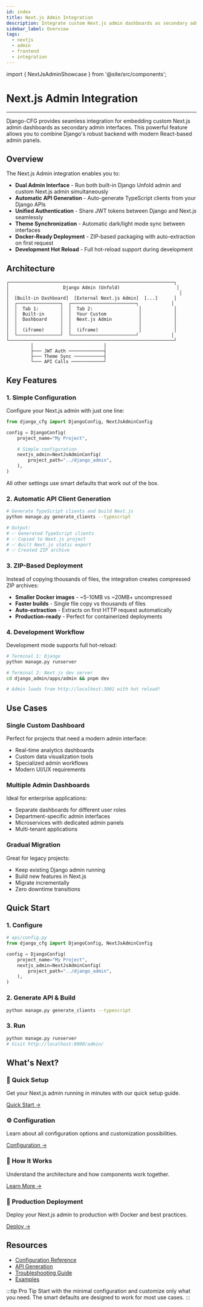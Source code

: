 ```yaml
---
id: index
title: Next.js Admin Integration
description: Integrate custom Next.js admin dashboards as secondary admin interfaces within django-cfg
sidebar_label: Overview
tags:
  - nextjs
  - admin
  - frontend
  - integration
---
```


import { NextJsAdminShowcase } from '@site/src/components';

# Next.js Admin Integration

<NextJsAdminShowcase />

---

Django-CFG provides seamless integration for embedding custom Next.js admin dashboards as secondary admin interfaces. This powerful feature allows you to combine Django's robust backend with modern React-based admin panels.

## Overview

The Next.js Admin integration enables you to:

- **Dual Admin Interface** - Run both built-in Django Unfold admin and custom Next.js admin simultaneously
- **Automatic API Generation** - Auto-generate TypeScript clients from your Django APIs
- **Unified Authentication** - Share JWT tokens between Django and Next.js seamlessly
- **Theme Synchronization** - Automatic dark/light mode sync between interfaces
- **Docker-Ready Deployment** - ZIP-based packaging with auto-extraction on first request
- **Development Hot Reload** - Full hot-reload support during development

## Architecture

```
┌─────────────────────────────────────────────────────────────┐
│                    Django Admin (Unfold)                     │
│                                                               │
│  [Built-in Dashboard]  [External Next.js Admin]  [...]      │
│  ┌────────────────┐  ┌────────────────────────┐            │
│  │  Tab 1:        │  │  Tab 2:                 │            │
│  │  Built-in      │  │  Your Custom            │            │
│  │  Dashboard     │  │  Next.js Admin          │            │
│  │                │  │                         │            │
│  │  (iframe)      │  │  (iframe)               │            │
│  └────────────────┘  └────────────────────────┘            │
└─────────────────────────────────────────────────────────────┘
         │                          │
         ├─── JWT Auth ─────────────┤
         ├─── Theme Sync ───────────┤
         └─── API Calls ────────────┘
```

## Key Features

### 1. Simple Configuration

Configure your Next.js admin with just one line:

```python
from django_cfg import DjangoConfig, NextJsAdminConfig

config = DjangoConfig(
    project_name="My Project",

    # Simple configuration
    nextjs_admin=NextJsAdminConfig(
        project_path="../django_admin",
    ),
)
```

All other settings use smart defaults that work out of the box.

### 2. Automatic API Client Generation

```bash
# Generate TypeScript clients and build Next.js
python manage.py generate_clients --typescript

# Output:
# ✅ Generated TypeScript clients
# ✅ Copied to Next.js project
# ✅ Built Next.js static export
# ✅ Created ZIP archive
```

### 3. ZIP-Based Deployment

Instead of copying thousands of files, the integration creates compressed ZIP archives:

- **Smaller Docker images** - ~5-10MB vs ~20MB+ uncompressed
- **Faster builds** - Single file copy vs thousands of files
- **Auto-extraction** - Extracts on first HTTP request automatically
- **Production-ready** - Perfect for containerized deployments

### 4. Development Workflow

Development mode supports full hot-reload:

```bash
# Terminal 1: Django
python manage.py runserver

# Terminal 2: Next.js dev server
cd django_admin/apps/admin && pnpm dev

# Admin loads from http://localhost:3001 with hot reload!
```

## Use Cases

### Single Custom Dashboard

Perfect for projects that need a modern admin interface:

- Real-time analytics dashboards
- Custom data visualization tools
- Specialized admin workflows
- Modern UI/UX requirements

### Multiple Admin Dashboards

Ideal for enterprise applications:

- Separate dashboards for different user roles
- Department-specific admin interfaces
- Microservices with dedicated admin panels
- Multi-tenant applications

### Gradual Migration

Great for legacy projects:

- Keep existing Django admin running
- Build new features in Next.js
- Migrate incrementally
- Zero downtime transitions

## Quick Start

### 1. Configure

```python
# api/config.py
from django_cfg import DjangoConfig, NextJsAdminConfig

config = DjangoConfig(
    project_name="My Project",
    nextjs_admin=NextJsAdminConfig(
        project_path="../django_admin",
    ),
)
```

### 2. Generate API & Build

```bash
python manage.py generate_clients --typescript
```

### 3. Run

```bash
python manage.py runserver
# Visit http://localhost:8000/admin/
```

## What's Next?

<div className="row">
  <div className="col col--6">
    <div className="card">
      <div className="card__header">
        <h3>🚀 Quick Setup</h3>
      </div>
      <div className="card__body">
        <p>Get your Next.js admin running in minutes with our quick setup guide.</p>
      </div>
      <div className="card__footer">
        <a href="./quick-start" className="button button--primary button--block">Quick Start →</a>
      </div>
    </div>
  </div>
  <div className="col col--6">
    <div className="card">
      <div className="card__header">
        <h3>⚙️ Configuration</h3>
      </div>
      <div className="card__body">
        <p>Learn about all configuration options and customization possibilities.</p>
      </div>
      <div className="card__footer">
        <a href="./configuration" className="button button--primary button--block">Configuration →</a>
      </div>
    </div>
  </div>
</div>

<div className="row">
  <div className="col col--6">
    <div className="card">
      <div className="card__header">
        <h3>🔧 How It Works</h3>
      </div>
      <div className="card__body">
        <p>Understand the architecture and how components work together.</p>
      </div>
      <div className="card__footer">
        <a href="./how-it-works" className="button button--secondary button--block">Learn More →</a>
      </div>
    </div>
  </div>
  <div className="col col--6">
    <div className="card">
      <div className="card__header">
        <h3>🚢 Production Deployment</h3>
      </div>
      <div className="card__body">
        <p>Deploy your Next.js admin to production with Docker and best practices.</p>
      </div>
      <div className="card__footer">
        <a href="./deployment" className="button button--secondary button--block">Deploy →</a>
      </div>
    </div>
  </div>
</div>

## Resources

- [Configuration Reference](./configuration)
- [API Generation](./api-generation)
- [Troubleshooting Guide](./troubleshooting)
- [Examples](./examples)

:::tip Pro Tip
Start with the minimal configuration and customize only what you need. The smart defaults are designed to work for most use cases.
:::
